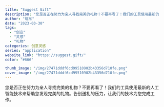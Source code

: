 ```yaml
---
title: "Suggest Gift"
description: "您是否正在努力为亲人寻找完美的礼物？不要再看了！我们的工具使用最新的人工智能技术来帮助您发现完美的礼物。告别送礼的压力，"
author: "瑞东"
date: "2023-03-30"
tags:
  - "创意"
  - "灵感"
  - "礼物"
categories: 创意灵感
series: "application"
website_link: "https://suggest.gift/"
color: "#666"

thumb_image: "/img/27471dddf6cd99510902b43356d710fe.png"
cover_image: "/img/27471dddf6cd99510902b43356d710fe.png"
---
```


您是否正在努力为亲人寻找完美的礼物？不要再看了！我们的工具使用最新的人工智能技术来帮助您发现完美的礼物。告别送礼的压力，让我们的技术为您完成工作。